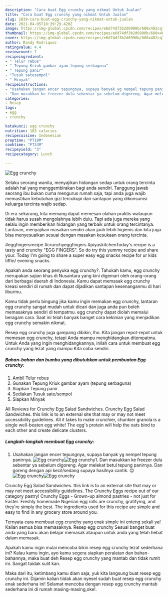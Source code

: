```yaml
---
description: "Cara buat Egg crunchy yang nikmat Untuk Jualan"
title: "Cara buat Egg crunchy yang nikmat Untuk Jualan"
slug: 1039-cara-buat-egg-crunchy-yang-nikmat-untuk-jualan
date: 2021-04-05T18:39:29.420Z
image: https://img-global.cpcdn.com/recipes/e6d74df3b2d6990b/680x482cq70/egg-crunchy-foto-resep-utama.jpg
thumbnail: https://img-global.cpcdn.com/recipes/e6d74df3b2d6990b/680x482cq70/egg-crunchy-foto-resep-utama.jpg
cover: https://img-global.cpcdn.com/recipes/e6d74df3b2d6990b/680x482cq70/egg-crunchy-foto-resep-utama.jpg
author: Randy Rodriquez
ratingvalue: 4.4
reviewcount: 7
recipeingredient:
- " Telur rebus"
- " Tepung Kriuk gambar ayam tepung serbaguna"
- " Tepung panir"
- "Tusuk satesempol"
- " Minyak"
recipeinstructions:
- "Usahakan jangan encer tepungnya, supaya banyak yg nempel tepung panirnya."
- "Dan masukkan ke freezer dulu sebentar ya sebelum digoreng. Agar melekat betul tepung panirnya. Dan goreng dengan api kecil/sedang supaya hasilnya cantik. 😊"
categories:
- Resep
tags:
- egg
- crunchy

katakunci: egg crunchy 
nutrition: 183 calories
recipecuisine: Indonesian
preptime: "PT18M"
cooktime: "PT33M"
recipeyield: "3"
recipecategory: Lunch

---
```



![Egg crunchy](https://img-global.cpcdn.com/recipes/e6d74df3b2d6990b/680x482cq70/egg-crunchy-foto-resep-utama.jpg)

Selaku seorang wanita, menyajikan hidangan sedap untuk orang tercinta adalah hal yang menggembirakan bagi anda sendiri. Tanggung jawab seorang ibu bukan cuma mengurus rumah saja, tapi anda juga wajib memastikan kebutuhan gizi tercukupi dan santapan yang dikonsumsi keluarga tercinta wajib sedap.

Di era  sekarang, kita memang dapat memesan olahan praktis walaupun tidak harus susah mengolahnya lebih dulu. Tapi ada juga mereka yang selalu ingin memberikan hidangan yang terbaik untuk orang tercintanya. Lantaran, menyajikan masakan sendiri akan jauh lebih higienis dan kita juga bisa menyesuaikan sesuai dengan masakan kesukaan orang tercinta. 

#eggfingersrecipe #crunchyeggfingers #piyaskitchenToday&#39;s recipe is a tasty and crunchy &#34;EGG FINGERS&#34;. So do try this yummy recipe and share your. Today I&#39;m going to share a super easy egg snacks recipe for ur kids tiffin/ evening snacks.

Apakah anda seorang penyuka egg crunchy?. Tahukah kamu, egg crunchy merupakan sajian khas di Nusantara yang kini digemari oleh orang-orang dari berbagai daerah di Indonesia. Kamu dapat memasak egg crunchy kreasi sendiri di rumah dan dapat dijadikan santapan kesenanganmu di hari liburmu.

Kamu tidak perlu bingung jika kamu ingin memakan egg crunchy, lantaran egg crunchy sangat mudah untuk dicari dan juga anda pun boleh memasaknya sendiri di tempatmu. egg crunchy dapat diolah memalui beragam cara. Saat ini telah banyak banget cara kekinian yang menjadikan egg crunchy semakin nikmat.

Resep egg crunchy juga gampang dibikin, lho. Kita jangan repot-repot untuk memesan egg crunchy, tetapi Anda mampu menghidangkan ditempatmu. Untuk Anda yang ingin menghidangkannya, inilah cara untuk membuat egg crunchy yang lezat yang mampu Kita coba sendiri.

<!--inarticleads1-->

##### Bahan-bahan dan bumbu yang dibutuhkan untuk pembuatan Egg crunchy:

1. Ambil  Telur rebus
1. Gunakan  Tepung Kriuk gambar ayam (tepung serbaguna)
1. Siapkan  Tepung panir
1. Sediakan Tusuk sate/sempol
1. Siapkan  Minyak


All Reviews for Crunchy Egg Salad Sandwiches. Crunchy Egg Salad Sandwiches. this link is to an external site that may or may not meet accessibility guidelines. All it takes to make crunchier, chunkier granola is a single well-beaten egg white! The egg&#39;s protein will help the oats bind to each other and create delicate clusters. 

<!--inarticleads2-->

##### Langkah-langkah membuat Egg crunchy:

1. Usahakan jangan encer tepungnya, supaya banyak yg nempel tepung panirnya.
<img src="//assets-global.cpcdn.com/assets/icons/button_play-2c75c40dde080a61004c1f40b05d8f140eaff45d7e9e6481dc71c63d2e7c4909.png" alt="Egg crunchy"><img src="https://img-global.cpcdn.com/steps/53e88e403eb7628c/160x128cq70/egg-crunchy-langkah-memasak-1-foto.jpg" alt="Egg crunchy">1. Dan masukkan ke freezer dulu sebentar ya sebelum digoreng. Agar melekat betul tepung panirnya. Dan goreng dengan api kecil/sedang supaya hasilnya cantik. 😊
<img src="//assets-global.cpcdn.com/assets/icons/button_play-2c75c40dde080a61004c1f40b05d8f140eaff45d7e9e6481dc71c63d2e7c4909.png" alt="Egg crunchy"><img src="https://img-global.cpcdn.com/steps/a266de700cf95373/160x128cq70/egg-crunchy-langkah-memasak-2-foto.jpg" alt="Egg crunchy">

Crunchy Egg Salad Sandwiches. this link is to an external site that may or may not meet accessibility guidelines. The Crunchy Eggs recipe out of our category pastry! Crunchy Eggs - Grown-up almond pastries - not just for Easter. Freshly homemade Nigerian egg rolls are crunchy, gratifying, and they&#39;re simply the best. The ingredients used for this recipe are simple and easy to find in any grocery store around you. 

Ternyata cara membuat egg crunchy yang enak simple ini enteng sekali ya! Kalian semua bisa memasaknya. Resep egg crunchy Sesuai banget buat anda yang baru akan belajar memasak ataupun untuk anda yang telah hebat dalam memasak.

Apakah kamu ingin mulai mencoba bikin resep egg crunchy lezat sederhana ini? Kalau kamu ingin, ayo kamu segera siapkan peralatan dan bahan-bahannya, maka buat deh Resep egg crunchy yang mantab dan tidak rumit ini. Sangat taidak sulit kan. 

Maka dari itu, ketimbang kamu diam saja, yuk kita langsung buat resep egg crunchy ini. Dijamin kalian tiidak akan nyesel sudah buat resep egg crunchy enak sederhana ini! Selamat mencoba dengan resep egg crunchy mantab sederhana ini di rumah masing-masing,oke!.

